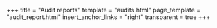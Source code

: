 +++
title = "Audit reports"
template = "audits.html"
page_template = "audit_report.html"
insert_anchor_links = "right"
transparent = true
+++